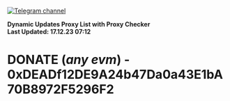 [![Telegram channel](https://img.shields.io/endpoint?url=https://runkit.io/damiankrawczyk/telegram-badge/branches/master?url=https://t.me/n4z4v0d)](https://t.me/n4z4v0d) 

**Dynamic Updates Proxy List with Proxy Checker**  
**Last Updated: 17.12.23 07:12**

# DONATE (_any evm_) - 0xDEADf12DE9A24b47Da0a43E1bA70B8972F5296F2
